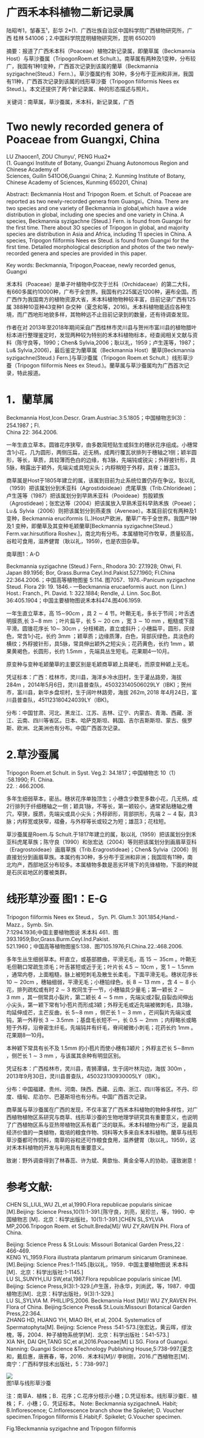 # 广西禾本科植物二新记录属

陆昭岑1，邹春玉¹，彭华 2\*(1．广西壮族自治区中国科学院广西植物研究所，广西 桂林 541006；2.中国科学院昆明植物研究所，昆明 650201)

摘要：报道了广西禾本科（Poaceae）植物2新记录属，即蘭草属（Beckmannia Host）与草沙蚕属（TripogonRoem.et Schult.)。南草属有两种及1变种，分布较广，我国有1种1变种，广西首次记录到该属的蘭草（Beckmannia syzigachne(Steud.）Fern.）。草沙蚕属约有 30种，多分布于亚洲和非洲，我国有11种，广西首次记录到该属的线形草沙蚕（Tripogon filiformis Nees ex Steud.)。本文还提供了两个新记录属、种的形态描述与照片。

关键词：南草属，草沙蚕属，禾本科，新记录属，广西

# Two newly recorded genera of Poaceae from Guangxi, China

LU Zhaocen1, ZOU Chunyu', PENG Hua2\*   
(1. Guangxi Institute of Botany, Guangxi Zhuang Autonomous Region and Chinese Academy of   
Sciences, Guilin 541OO6,Guangxi China; 2. Kunming Institute of Botany, Chinese Academy of Sciences, Kunming 650201, China)

Abstract: Beckmannia Host and Tripogon Roem. et Schult. of Poaceae are reported as two newly-recorded genera from Guangxi，China. There are two species and one variety of Beckmannia in global,which have a wide distribution in global, including one species and one variety in China. A species, Beckmannia syzigachne (Steud.) Fern. is found from Guangxi for the first time. There about 3O species of Tripogon in global, and majority species are distribution in Asia and Africa, including 11 species in China. A species, Tripogon filiformis Nees ex Steud. is found from Guangxi for the first time. Detailed morphological description and photos of the two newly-recorded genera and species are provided in this paper.

Key words: Beckmannia, Tripogon,Poaceae, newly recorded genus, Guangxi

禾本科（Poaceae）是单子叶植物中仅次于兰科（Orchidaceae）的第二大科，有660多属约10000种，广布于全世界。我国有约225属近1200种，遍布全国。而广西作为我国南方的植物资源大省，禾本科植物物种较丰富，目前记录广西有125属 388种10亚种43变种1 杂交种（夏念和等，2016)。禾本科植物能适应各种生境，而广西地形地貌多样，其物种远不止目前记录到的数量，还有待调查发现。

作者在对 2013年至2018年期间采自广西桂林市灵川县与贺州市富川县的植物腊叶标本进行整理鉴定时，发现两种较为特别的禾本科植物标本，经查阅相关文献与资料（陈守良等，1990；Chen& Sylvia,2006；耿以礼，1959；卢生莲等，1987；Lu& Sylvia,2006)，最后鉴定为蘭草属（Beckmannia Host）蘭草[Beckmannia syzigachne(Steud.) Fern.]与草沙蚕属（Tripogon Roem.et Schult.）线形草沙蚕（Tripogon filiformis Nees ex Steud.)。蘭草属与草沙蚕属均为广西首次记录，特此报道。

# 1．蘭草属

Beckmannia Host,Icon.Descr. Gram.Austriac.3:5.1805；中国植物志9(3)：254.1987；Fl.  
China 22: 364.2006.

一年生直立草本。圆锥花序狭窄，由多数简短贴生或斜生的穗状花序组成。小穗常含1小花，几为圆形，两侧压扁，近无柄，成两行覆瓦状排列于穗轴之1侧；颖半圆形，等长，草质，具较薄而色白的边缘，有3脉，先端钝或锐尖；外稃披针形，具5脉，稍露出于颖外，先端尖或具短尖头；内稃稍短于外稃，具脊；雄蕊3。

商草属是Host于1805年建立的属，该属到目前为止系统位置仍存在争议。耿以礼（1959）把该属划分到禾亚科（Agrostidoideae）虎尾草族（Trib.Chlorideae)；卢生莲等（1987）把该属划分到早熟禾亚科（Pooideae）剪股颖族（Agrostideae)；张宏达等（2004）把该属放入早熟禾亚科早熟禾族（Poeae)；Lu＆ Sylvia（2006）则把该属划分到燕麦族（Aveneae）。本属目前仅有两种及1变种，Beckmannia eruciformis (L.)Host产欧洲，蘭草广布于全世界。我国产1种及1 变种，即蘭草及其变种毛颖蘭草[Beckmannia syzigachne(Steud.）Ferm.var.hirsutiflora Roshev.]，南北均有分布。本属植物可作牧草，质量较高，谷粒可食用，滋养健胃（耿以礼，1959)，也是农田杂草。

南草图1：A-D

Beckmannia syzigachne (Steud.) Fern., Rhodora 30: 27.1928; Ohwi, Fl. Japan 89.1956; Bor, Grass.Burma Ceyl.Ind.Pakist.527.1960; Fl.China 22:364.2006.；中国高等植物图鉴 5:114. 图7057．1976.-Panicum syzigachne Steud. Flora 29: 19. 1846.- —Beckmannia erucaeformis auct. non (Linn.) Host.: Franch., Pl. David. 1: 322.1884; Rendle, J. Linn. Soc.Bot. 36:405.1904；中国主要植物图说禾本科474.图406.1959.

一年生直立草本，高 $1 5 \mathrm { \sim } 9 0 \mathrm { c m }$ ，具 $2 { \sim } 4$ 节。叶鞘无毛，多长于节间；叶舌透明膜质,长 $3 \mathrm { \sim } 8 \ \mathrm { m m }$ ；叶片扁平，长 $5 \sim 2 0 ~ \mathrm { c m }$ ，宽 $3 \sim 1 0 ~ \mathrm { m m }$ ，粗糙或下面平滑。圆锥花序长 $1 0 \sim$ $3 0 \mathrm { c m }$ ，分枝稀疏，直立或斜升；小穗扁平，圆形，灰绿色，常含1小花，长约 $3 \mathrm { m m }$ ；颖草质；边缘质薄，白色，背部灰绿色，具淡色的横纹；外稃披针形，具5脉，常具伸出颖外之短尖头；花药黄色，长约 $1 \mathrm { m m }$ 。颖果黄褐色，长圆形，长约 $1 . 5 \mathrm { m m }$ ，先端具丛生短毛。花果期4—10月。

原变种与变种毛颖蘭草的主要区别是毛颖商草颖上具硬毛，而原变种颖上无毛。

凭证标本：广西：桂林市，灵川县，海洋乡冷水田村，生于灌丛路旁，海拔 $2 8 4 \mathrm { m }$ ，2014年5月6日，灵川县普查队，450323140506029LY（IBK)；贺州市，富川县，新华乡盘坝村，生于阔叶林路旁，海拔 $2 6 2 \mathrm { m } , 2 0 1 8$ 年4月24日，富川县普查队，451123180424039LY（IBK)。

分布：中国甘肃、河北、黑龙江、江苏、吉林、辽宁、内蒙古、青海、西藏、浙江、云南、四川等省区。日本、哈萨克斯坦、韩国、吉尔吉斯斯坦、蒙古、俄罗斯、欧洲、北美洲也有分布。中国广西首次记录。

# 2.草沙蚕属

Tripogon Roem.et Schult. in Syst. Veg.2: 34.1817；中国植物志 10（1） :58.1990; Fl. China.  
22. : 466.2006.

多年生细弱草本，密丛。穗状花序单独顶生；小穗含少数至多数小花，几无柄，成 2行排列于纤细穗轴之一侧；颖具1脉，不等长，第一颖较小，通常紧贴穗轴之槽穴，窄狭，膜质，先端尖或具小尖头；外稃卵形，背部拱形，先端 $2 { \sim } 4$ 裂，具3脉；内稃宽或狭窄，褶叠，与外稃等长或较之为短；雄蕊3；花柱短。

草沙蚕属是Roem.与 Schult.于1817年建立的属，耿以礼（1959）把该属划分到禾亚科虎尾草族；陈守良（1990）和张宏达（2004）等则把该属划分到画眉草亚科（Eragrostoideae）画眉草族（Trib.Eragrostideae)；Chen& Sylvia（2006）则直接划分到画眉草族。本属约有30种，多分布于亚洲和非洲；我国现有11种，南北均产，西部地区分布较多。本属植物多数是恶劣环境下的先锋植物，下面的种就是石灰岩地区的覆被类群。

# 线形草沙蚕 图1：E-G

Tripogon filiformis Nees ex Steud.， Syn. Pl. Glum.1: 301.1854;Hand.-Mazz.，Symb. Sin.  
7:1294.1936;中国主要植物图说 禾本科 461．图393.1959;Bor,Grass.Burm.Ceyl.Ind.Pakist.  
521.1960；中国高等植物图鉴5:138．图7105.1976;Fl.China.22.:468.2006.

多年生丛生细弱草本。秆直立，或基部膝曲，平滑无毛，高 $1 5 \sim 3 5 \mathrm { c m }$ 。叶鞘无毛但鞘口常疏生须毛；叶舌甚短或近于无；叶片长 $4 . 5 \sim 1 0 \mathrm { c m }$ ，宽 $1 \sim 1 . 5 \mathrm { m m }$ ，通常内卷，上面粗糙，脉上被短刺毛及散生长柔毛，下面平滑无毛。穗状花序长 $1 0 { \sim } 2 0 \mathrm { c m }$ ，穗轴细弱，平滑无毛；小穗铅绿色，长 $8 \sim 1 3 ~ \mathrm { m m }$ ，含 $4 { \sim } 8$ 小花，排列疏松或有时 $2 { \sim } 3$ 枚同生于一节，小穗轴具少量毛；第一颖长 $2 { \sim } 3 \ \mathrm { m m }$ ，其一侧常具小裂片，第二颖长 $4 { \sim } 5 \ \mathrm { m m }$ ，先端尖或2裂,自裂齿间伸出小尖头，第一颖下常有1小苞片而形成3颖；外稃无毛或近先端被微刺毛，具3脉，均延伸成芒，主芒反曲，长 $5 \mathrm { \sim } 8 \mathrm { \ m m }$ ，侧芒长 $1 { \sim } 3 \ \mathrm { m m }$ ，芒间裂片先端尖或钝，第一外稃长 $3 \sim 3 . 5 \mathrm { m m }$ ；基盘毛长短不一，长 $0 . 5 { \sim } 2 \mathrm { m m }$ ；内稃略长或略短于外稃，沿脊密生纤毛，先端钝并有纤毛，脊间被微小刺毛；花药长约 $1 \mathrm { m m }$ 。花果期8—10月。

本种颖下常具有长不及 $1 . 5 \mathrm { m m }$ 的小苞片而使小穗有3颖片；外稃主芒长 $5 \mathrm { \sim } 8 \mathrm { m m }$ ，侧芒长 $1 { \sim } 3 \ \mathrm { m m }$ ，与该属其余种有明显区别。

凭证标本：广西桂林市，灵川县，青狮潭镇，生于阔叶林沟边，海拔 $3 0 0 \mathrm { { m } }$ ，2013年9月30日，灵川县普查队，450323130930005LY（IBK）。

分布：中国福建、贵州、河南、陕西、西藏、云南、浙江、四川等省区。不丹、印度、缅甸、尼泊尔、巴基斯坦也有分布。中国广西首次记录。

商草属与草沙蚕属在广西的发现，不仅丰富了广西禾本科植物的物种多样性，对广西植物植物区系研究与商草、线形草沙蚕的生物地理学研究具有重要意义，也说明了广西植物区系与亚热带植物区系有着广泛的联系。禾本科植物分布广泛，是最具经济价值的一类植物，栽培的粮食作物、饲料等大多来自禾本科植物。蘭草与线形草沙蚕都可作饲料，南草的谷粒还可作粮食食用，滋养健胃（耿以礼，1959)，这对禾本科植物的开发与利用具有重要意义。

致谢：野外调查得到了林春蕊、许为斌、黄歆怡、黄金全等人的协助，谨致谢意！

# 参考文献:

CHEN SL,LIUL,WU ZL,et al,1990.Flora republicae popularis sinicae [M].Beijing: Science Press,10(1):1-391.[陈守良，刘亮，吴珍兰，等，1990．中国植物志 [M]．北京：科学出版社，10(1):1-391.]CHEN SL,SYLVIA MP,2006.Tripogon Roem. et Schult.Breda[M]/ WU ZY,RAVEN PH. Flora of China.

Beijing: Science Press & St.Louis: Missouri Botanical Garden Press,22 : 466-469.  
KENG YL,1959.Flora illustrata plantarum primarum sinicarum Gramineae.[M].Beijing: Science Pres:1-1145.[耿以礼，1959．中国主要植物图说 禾本科[M]．北京：科学出版社:1-1145.]  
LU SL,SUNYH,LIU SW,etal,1987.Flora republicae popularis sinicae [M]. Beijing: Science Press,9(3):1-329.[卢生莲，孙永华，刘尚武，等，1987．中国植物志[M]．北京：科学出版社，9(3):1-329.]  
LU SL,SYLVIA M. PHILLIPS,2006. Beckmannia Host [M]// WU ZY,RAVEN PH. Flora of China. Beijing:Science Press& St.Louis:Missouri Botanical Garden Press,22:364.  
ZHANG HD, HUANG YH, MIAO RH, et al, 2004. Systematics of Spermatophyta[M]. Beijing: Science Press :541-573.[张宏达，黄云晖，缪汝槐，等，2004．种子植物系统学[M]．北京：科学出版社：541-573.]  
XIA NH, DAI QH,TANG SC,et al,2016.Poaceae[M] LI SG. Flora of Guangxi. Nanning: Guangxi Science &Technology Publishing House,5:738-997.[夏念和，戴启惠，唐赛春，等，2016．禾本科[M]// 李树刚，2016.广西植物志[M]．南宁：广西科学技术出版社，5：738-997.]

![](images/ce948a1df82f80d2a852d4486f256b8610cd9682d813b8fca34e874a824c8a66.jpg)  
图1草与线形草沙蚕

注：南草A．植株；B．花序；C.花序分枝示小穗；D.凭证标本。线形草沙蚕E．植株； F．小穗；G．凭证标本。 Note: Beckmannia syzigachneA. Habit; B.Inflorescence; C.Inflorescence branch show the Spikelet; D. Voucher specimen.Tripogon filiformis E.Habit;F. Spikelet; G.Voucher specimen.

Fig.1Beckmannia syzigachne and Tripogon filiformis